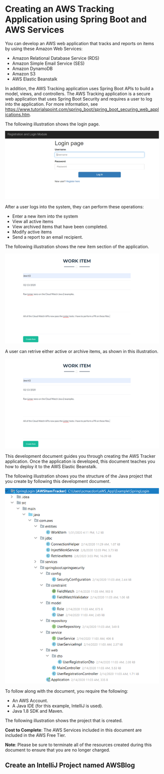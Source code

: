 #  Creating an AWS Tracking Application using Spring Boot and AWS Services

You can develop an AWS web application that tracks and reports on items by using these Amazon Web Services: 

+ Amazon Relational Database Service (RDS)
+ Amazon Simple Email Service (SES)
+ Amazon DynamoDB
+ Amazon S3
+ AWS Elastic Beanstalk

In addition, the AWS Tracking application uses Spring Boot APIs to build a model, views, and controllers. The AWS Tracking application is a secure web application that uses Spring Boot Security and requires a user to log into the application. For more information, see https://www.tutorialspoint.com/spring_boot/spring_boot_securing_web_applications.htm. 

The following illustration shows the login page. 

![AWS Tracking Application](images/track1.png)

After a user logs into the system, they can perform these operations: 

+ Enter a new item into the system
+ View all active items
+ View archived items that have been completed. 
+ Modify active items
+ Send a report to an email recipient. 

The following illustration shows the new item section of the application. 

![AWS Tracking Application](images/track2.png)

A user can retrive either active or archive items, as shown in this illustration. 

![AWS Tracking Application](images/track2.png)

This development document guides you through creating the AWS Tracker application. Once the application is developed, this document teaches you how to deploy it to the AWS Elastic Beanstalk.

The following illustration shows you the structure of the Java project that you create by following this development document.

![AWS Tracking Application](images/track3.png)

To follow along with the document, you require the following:

+ An AWS Account.
+ A Java IDE (for this example, IntelliJ is used).
+ Java 1.8 SDK and Maven.

The following illustration shows the project that is created.

**Cost to Complete**: The AWS Services included in this document are included in the AWS Free Tier.

**Note**: Please be sure to terminate all of the resources created during this document to ensure that you are no longer charged.

## Create an IntelliJ Project named AWSBlog
